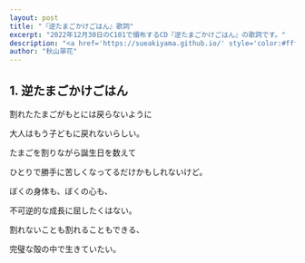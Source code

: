 ```yaml
---
layout: post
title: "『逆たまごかけごはん』歌詞"
excerpt: "2022年12月30日のC101で頒布するCD『逆たまごかけごはん』の歌詞です。"
description: "<a href='https://sueakiyama.github.io/' style='color:#ffffff'><u>Le Site Web de Suika Akiyama</u></a>"
author: "秋山翠花"
---
```


## 1. 逆たまごかけごはん

割れたたまごがもとには戻らないように

大人はもう子どもに戻れないらしい。

たまごを割りながら誕生日を数えて

ひとりで勝手に苦しくなってるだけかもしれないけど。

ぼくの身体も、ぼくの心も、

不可逆的な成長に屈したくはない。

割れないことも割れることもできる、

完璧な殻の中で生きていたい。


